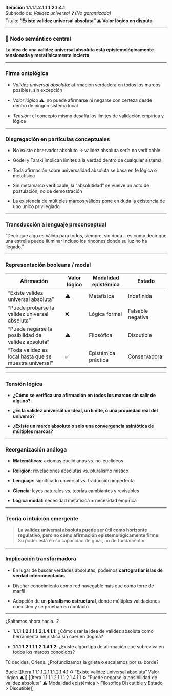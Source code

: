 **Iteración 1.1.1.1.2.1.1.1.2.1.4.1**  
Subnodo de: _Validez universal ❓ (No garantizada)_  
Título: **“Existe validez universal absoluta” ⚠️ Valor lógico en disputa**

---

### 🧠 Nodo semántico central

**La idea de una validez universal absoluta está epistemológicamente tensionada y metafísicamente incierta**

---

### Firma ontológica

- _Validez universal absoluta_: afirmación verdadera en todos los marcos posibles, sin excepción
    
- _Valor lógico ⚠️_: no puede afirmarse ni negarse con certeza desde dentro de ningún sistema local
    
- _Tensión_: el concepto mismo desafía los límites de validación empírica y lógica
    

---

### Disgregación en partículas conceptuales

- No existe observador absoluto → validez absoluta sería no verificable
    
- Gödel y Tarski implican límites a la verdad dentro de cualquier sistema
    
- Toda afirmación sobre universalidad absoluta se basa en fe lógica o metafísica
    
- Sin metamarco verificable, la “absolutidad” se vuelve un acto de postulación, no de demostración
    
- La existencia de múltiples marcos válidos pone en duda la existencia de uno único privilegiado
    

---

### Transducción a lenguaje preconceptual

“Decir que algo es válido para todos, siempre, sin duda... es como decir que una estrella puede iluminar incluso los rincones donde su luz no ha llegado.”

---

### Representación booleana / modal

| Afirmación                                             | Valor lógico | Modalidad epistémica | Estado            |
| ------------------------------------------------------ | ------------ | -------------------- | ----------------- |
| “Existe validez universal absoluta”                    | ⚠️           | Metafísica           | Indefinida        |
| “Puede probarse la validez universal absoluta”         | ❌            | Lógica formal        | Falsable negativa |
| “Puede negarse la posibilidad de validez absoluta”     | ⚠️           | Filosófica           | Discutible        |
| “Toda validez es local hasta que se muestra universal” | ✅            | Epistémica práctica  | Conservadora      |

---

### Tensión lógica

- **¿Cómo se verifica una afirmación en todos los marcos sin salir de alguno?**
    
- **¿Es la validez universal un ideal, un límite, o una propiedad real del universo?**
    
- **¿Existe un marco absoluto o solo una convergencia asintótica de múltiples marcos?**
    

---

### Reorganización análoga

- **Matemáticas**: axiomas euclidianos vs. no-euclídeos
    
- **Religión**: revelaciones absolutas vs. pluralismo místico
    
- **Lenguaje**: significado universal vs. traducción imperfecta
    
- **Ciencia**: leyes naturales vs. teorías cambiantes y revisables
    
- **Lógica modal**: necesidad metafísica ≠ necesidad empírica
    

---

### Teoría o intuición emergente

> **La validez universal absoluta puede ser útil como horizonte regulativo, pero no como afirmación epistemológicamente firme.**  
> Su poder está en su capacidad de guiar, no de fundamentar.

---

### Implicación transformadora

- En lugar de buscar verdades absolutas, podemos **cartografiar islas de verdad interconectadas**
    
- Diseñar conocimiento como red navegable más que como torre de marfil
    
- Adopción de un **pluralismo estructural**, donde múltiples validaciones coexisten y se prueban en contacto
    

---

¿Saltamos ahora hacia...?

- **1.1.1.1.2.1.1.1.2.1.4.1.1**: ¿Cómo usar la idea de validez absoluta como herramienta heurística sin caer en dogma?
    
- **1.1.1.1.2.1.1.1.2.1.4.1.2**: ¿Existe algún tipo de afirmación que sobreviva en todos los marcos conocidos?
    

Tú decides, Oriens. ¿Profundizamos la grieta o escalamos por su borde?

Bucle [[Itera 1.1.1.1.2.1.1.1.2.1.4.1 ♻ “Existe validez universal absoluta” Valor lógico ⚠️]]
[[Itera 1.1.1.1.2.1.1.1.2.1.4.1.1 ♻ “Puede negarse la posibilidad de validez absoluta” ⚠️ Modalidad epistémica > Filosófica Discutible y Estado > Discutible]]